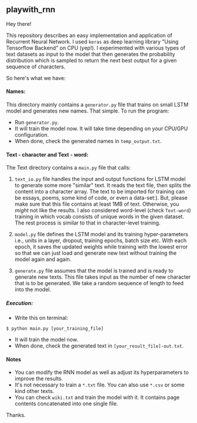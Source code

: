 ## playwith_rnn

Hey there!

This repository describes an easy implementation and application of Recurrent Neural Network. I used `keras` as deep learning library "Using Tensorflow Backend" on CPU (yep!). I experimented with various types of text datasets as input to the model that then generates the probability distribution which is sampled to return the next best output for a given sequence of characters.

So here's what we have: 

#### Names:
This directory mainly contains a `generator.py` file that trains on small LSTM model and generates new names. That simple. To run the program:

* Run `generator.py`.
* It will train the model now. It will take time depending on your CPU/GPU configuration.
* When done, check the generated names in `temp_output.txt`.

#### Text - character and Text - word:
The Text directory contains a `main.py` file that calls:

 1. `text_io.py` file handles the input and output functions for LSTM model to generate some more "similar" text. It reads the text file, then splits the content into a character array. The text to be imported for training can be essays, poems, some kind of code, or even a data-set:). But, please make sure that this file contains at least 1MB of text. Otherwise, you *might* not like the results. I also considered word-level (check `Text-word`) training in which vocab consists of unique words in the given dataset. The rest process is similar to that in character-level training.

 2. `model.py` file defines the LSTM model and its training hyper-parameters i.e., units in a layer, dropout, training epochs, batch size etc. With each epoch, it saves the updated weights while training with the lowest error so that we can just load and generate new text without training the model again and again.

 3.  `generate.py` file assumes that the model is trained and is ready to generate new texts. This file takes input as the number of new character that is to be generated. We take a random sequence of length to feed into the model.

##### Execution: 
* Write this on terminal: 
```
$ python main.py [your_training_file]
```
* It will train the model now. 
* When done, check the generated text in `[your_result_file]-out.txt`.

#### Notes
* You can modify the RNN model as well as adjust its hyperparameters to improve the results. 
* It's not necessary to train a `*.txt` file. You can also use `*.csv` or some kind other texts. 
* You can check `wiki.txt` and train the model with it. It contains page contents concatenated into one single file. 

Thanks.